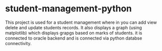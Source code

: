 # student-management-python
This project is used for a student management where in you can add view delete and update students records. It also displays a graph (using matplotlib) which displays grapgs based on marks of students. it is connected to oracle backend and is connected via python databse connectivity.

